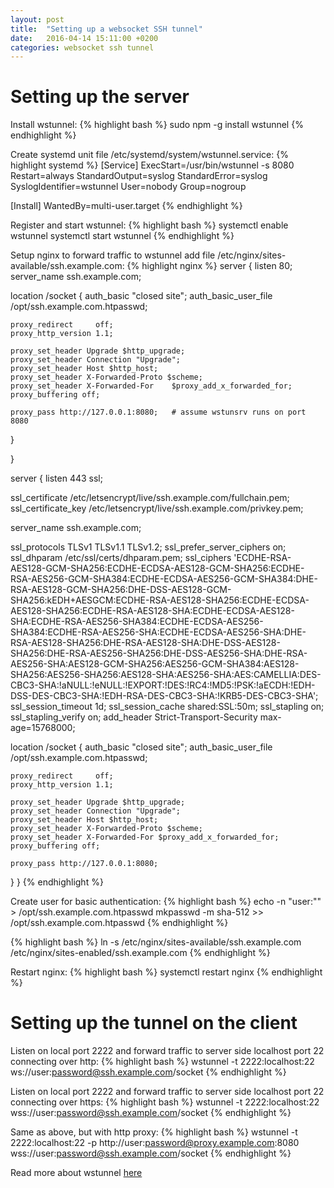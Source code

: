 ```yaml
---
layout: post
title:  "Setting up a websocket SSH tunnel"
date:   2016-04-14 15:11:00 +0200
categories: websocket ssh tunnel
---
```


# Setting up the server

Install wstunnel:
{% highlight bash %}
sudo npm -g install wstunnel
{% endhighlight %}

Create systemd unit file /etc/systemd/system/wstunnel.service:
{% highlight systemd %}
[Service]
ExecStart=/usr/bin/wstunnel -s 8080
Restart=always
StandardOutput=syslog
StandardError=syslog
SyslogIdentifier=wstunnel
User=nobody
Group=nogroup

[Install]
WantedBy=multi-user.target
{% endhighlight %}

Register and start wstunnel:
{% highlight bash %}
systemctl enable wstunnel
systemctl start wstunnel
{% endhighlight %}

Setup nginx to forward traffic to wstunnel add file /etc/nginx/sites-available/ssh.example.com:
{% highlight nginx %}
server {
  listen 80;
  server_name ssh.example.com;

  location /socket {
    auth_basic           "closed site";
     auth_basic_user_file /opt/ssh.example.com.htpasswd;

    proxy_redirect     off;
    proxy_http_version 1.1;

    proxy_set_header Upgrade $http_upgrade;
    proxy_set_header Connection "Upgrade";
    proxy_set_header Host $http_host;
    proxy_set_header X-Forwarded-Proto $scheme;
    proxy_set_header X-Forwarded-For    $proxy_add_x_forwarded_for;
    proxy_buffering off;

    proxy_pass http://127.0.0.1:8080;   # assume wstunsrv runs on port 8080
  }

}

server {
  listen 443 ssl;

  ssl_certificate /etc/letsencrypt/live/ssh.example.com/fullchain.pem;
  ssl_certificate_key /etc/letsencrypt/live/ssh.example.com/privkey.pem;

  server_name ssh.example.com;

  ssl_protocols TLSv1 TLSv1.1 TLSv1.2;
  ssl_prefer_server_ciphers on;
  ssl_dhparam /etc/ssl/certs/dhparam.pem;
  ssl_ciphers 'ECDHE-RSA-AES128-GCM-SHA256:ECDHE-ECDSA-AES128-GCM-SHA256:ECDHE-RSA-AES256-GCM-SHA384:ECDHE-ECDSA-AES256-GCM-SHA384:DHE-RSA-AES128-GCM-SHA256:DHE-DSS-AES128-GCM-SHA256:kEDH+AESGCM:ECDHE-RSA-AES128-SHA256:ECDHE-ECDSA-AES128-SHA256:ECDHE-RSA-AES128-SHA:ECDHE-ECDSA-AES128-SHA:ECDHE-RSA-AES256-SHA384:ECDHE-ECDSA-AES256-SHA384:ECDHE-RSA-AES256-SHA:ECDHE-ECDSA-AES256-SHA:DHE-RSA-AES128-SHA256:DHE-RSA-AES128-SHA:DHE-DSS-AES128-SHA256:DHE-RSA-AES256-SHA256:DHE-DSS-AES256-SHA:DHE-RSA-AES256-SHA:AES128-GCM-SHA256:AES256-GCM-SHA384:AES128-SHA256:AES256-SHA256:AES128-SHA:AES256-SHA:AES:CAMELLIA:DES-CBC3-SHA:!aNULL:!eNULL:!EXPORT:!DES:!RC4:!MD5:!PSK:!aECDH:!EDH-DSS-DES-CBC3-SHA:!EDH-RSA-DES-CBC3-SHA:!KRB5-DES-CBC3-SHA';
  ssl_session_timeout 1d;
  ssl_session_cache shared:SSL:50m;
  ssl_stapling on;
  ssl_stapling_verify on;
  add_header Strict-Transport-Security max-age=15768000;

  location /socket {
    auth_basic           "closed site";
    auth_basic_user_file /opt/ssh.example.com.htpasswd;

    proxy_redirect     off;
    proxy_http_version 1.1;

    proxy_set_header Upgrade $http_upgrade;
    proxy_set_header Connection "Upgrade";
    proxy_set_header Host $http_host;
    proxy_set_header X-Forwarded-Proto $scheme;
    proxy_set_header X-Forwarded-For $proxy_add_x_forwarded_for;
    proxy_buffering off;

    proxy_pass http://127.0.0.1:8080;
  }
}
{% endhighlight %}

Create user for basic authentication:
{% highlight bash %}
echo -n "user:"" > /opt/ssh.example.com.htpasswd
mkpasswd -m sha-512 >> /opt/ssh.example.com.htpasswd
{% endhighlight %}

{% highlight bash %}
ln -s /etc/nginx/sites-available/ssh.example.com /etc/nginx/sites-enabled/ssh.example.com
{% endhighlight %}

Restart nginx:
{% highlight bash %}
systemctl restart nginx
{% endhighlight %}

# Setting up the tunnel on the client

Listen on local port 2222 and forward traffic to server side localhost port 22 connecting over http:
{% highlight bash %}
wstunnel -t 2222:localhost:22 ws://user:password@ssh.example.com/socket
{% endhighlight %}

Listen on local port 2222 and forward traffic to server side localhost port 22 connecting over https:
{% highlight bash %}
wstunnel -t 2222:localhost:22 wss://user:password@ssh.example.com/socket
{% endhighlight %}

Same as above, but with http proxy:
{% highlight bash %}
wstunnel -t 2222:localhost:22 -p http://user:password@proxy.example.com:8080 wss://user:password@ssh.example.com/socket
{% endhighlight %}

Read more about wstunnel [here](https://www.npmjs.com/package/wstunnel)
